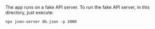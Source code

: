 The app runs on a fake API server. To run the fake API server, in this directory, just execute:

```
npx json-server db.json -p 2000
```
